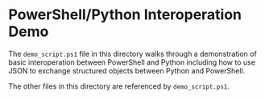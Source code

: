 # PowerShell/Python Interoperation Demo

The `demo_script.ps1` file in this directory walks through a
demonstration of basic interoperation between PowerShell and Python
including how to use JSON to exchange structured objects between
Python and PowerShell.

The other files in this directory are referenced by `demo_script.ps1`.
